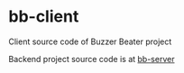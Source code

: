 # bb-client

Client source code of Buzzer Beater project

Backend project source code is at [bb-server](https://github.com/YunhwanJung/bb-server)
